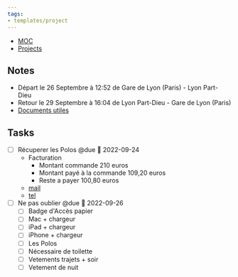 ```yaml
---
tags:
- templates/project
---
```

<nav aria-label="Breadcrumb" class="custom-breadcrumb">
    <ul>
        <li><a href="obsidian://advanced-uri?vault=Donaldo&filepath=MOC"> MOC</a></li>
        <li><a href="obsidian://advanced-uri?vault=Donaldo&filepath=PARA/1. Projects/1. Projects"> Projects</a></li>
    </ul>
</nav>


## Notes
- Départ le 26 Septembre à 12:52 de Gare de Lyon (Paris) - Lyon Part-Dieu
- Retour le 29 Septembre à 16:04 de Lyon Part-Dieu - Gare de Lyon (Paris)
- [Documents utiles](https://sowellapp.sharepoint.com/:f:/s/SoWellteam/EpklgD6f1XxGoOC1PPMCHLIBBT8eDBbFk8yNNLZl2apkVA?e=F6XRs6)
## Tasks 
- [ ] Récuperer les Polos @due 📅 2022-09-24 
	- Facturation 
		- Montant commande 210 euros
		- Montant payé à la commande 109,20 euros
		- Reste a payer 100,80 euros
	- [mail](message://<PR0P264MB0268B670B57EB940D85D085796519@PR0P264MB0268.FRAP264.PROD.OUTLOOK.COM>)
	- [tel](tel:0650473536)
- [ ] Ne pas oublier @due 📅 2022-09-26
	- [ ] Badge d'Accès papier
	- [ ] Mac + chargeur
	- [ ] iPad + chargeur
	- [ ] iPhone + chargeur
	- [ ] Les Polos
	- [ ] Nécessaire de toilette
	- [ ] Vetements trajets + soir
	- [ ] Vetement de nuit
